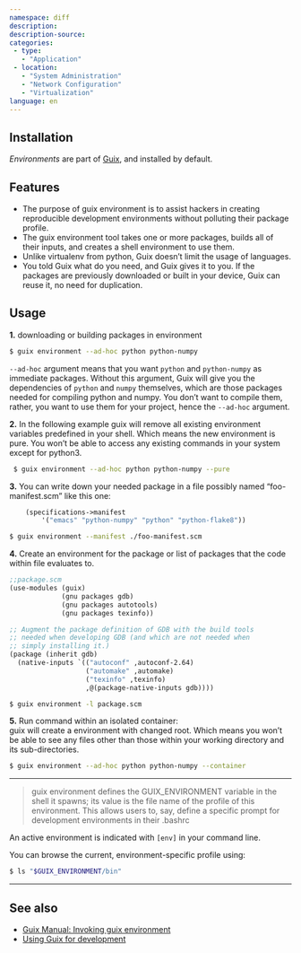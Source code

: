 ```yaml
---
namespace: diff
description:
description-source:
categories:
 - type:
   - "Application"
 - location:
   - "System Administration"
   - "Network Configuration"
   - "Virtualization"
language: en
---
```


## Installation

_Environments_ are part of [Guix](/Guix), and installed by default.

## Features
*  The purpose of guix environment is to assist hackers in creating reproducible development environments without polluting their package profile.
*  The guix environment tool takes one or more packages, builds all of their inputs, and creates a shell environment to use them.
*  Unlike virtualenv from python, Guix doesn’t limit the usage of languages.
*  You told Guix what do you need, and Guix gives it to you. If the packages are previously downloaded or built in your device, Guix can reuse it, no need for duplication.

## Usage
__1.__ downloading or building packages in environment

```bash
$ guix environment --ad-hoc python python-numpy
```

`--ad-hoc` argument means that you want `python` and `python-numpy` as immediate packages. Without this argument, Guix will give you the dependencies of `python` and `numpy` themselves, which are those packages needed for compiling python and numpy. You don’t want to compile them, rather, you want to use them for your project, hence the `--ad-hoc` argument.

__2.__ In the following example guix will remove all existing environment variables predefined in your shell. Which means the new environment is pure. You won’t be able to access any existing commands in your system except for python3.

```bash
 $ guix environment --ad-hoc python python-numpy --pure
```

__3.__  You can write down your needed package in a file possibly named “foo-manifest.scm” like this one:

```scheme
	(specifications->manifest
		'("emacs" "python-numpy" "python" "python-flake8"))
```

```bash
$ guix environment --manifest ./foo-manifest.scm
```

__4.__  Create an environment for the package or list of packages that the code within file evaluates to.

```scheme
;;package.scm
(use-modules (guix)
             (gnu packages gdb)
             (gnu packages autotools)
             (gnu packages texinfo))

;; Augment the package definition of GDB with the build tools
;; needed when developing GDB (and which are not needed when
;; simply installing it.)
(package (inherit gdb)
  (native-inputs `(("autoconf" ,autoconf-2.64)
                   ("automake" ,automake)
                   ("texinfo" ,texinfo)
                   ,@(package-native-inputs gdb))))
```

```bash
$ guix environment -l package.scm
```

__5.__  Run command within an isolated container:   
guix will create a environment with changed root. Which means you won’t be able to see any files other than those within your working directory and its sub-directories.

```bash
$ guix environment --ad-hoc python python-numpy --container
```

---

> guix environment defines the GUIX_ENVIRONMENT variable in the shell it spawns; its value is the file name of the profile of this environment. This allows users to, say, define a specific prompt for development environments in their .bashrc

An active environment is indicated with `[env]` in your command line.

You can browse the current, environment-specific profile using:

```bash
$ ls "$GUIX_ENVIRONMENT/bin"
```
---
## See also

- [Guix Manual: Invoking guix environment](https://www.gnu.org/software/guix/manual/en/html_node/Invoking-guix-environment.html)
- [Using Guix for development](https://trivialfis.github.io/linux/2018/06/10/Using-guix-for-development.html#introduction)